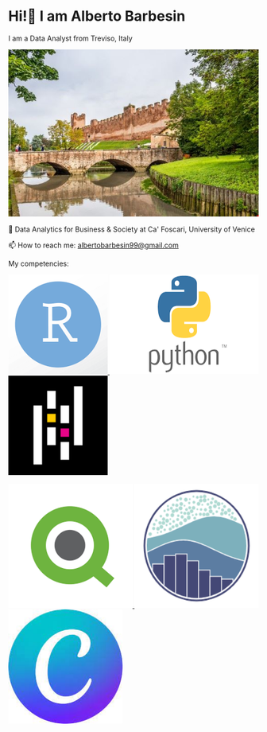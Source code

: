 # Hi!👋 I am Alberto Barbesin
I am a Data Analyst from Treviso, Italy

<img src = "/images/castelfranco.png"
width=600 />

📖 Data Analytics for Business & Society at Ca' Foscari, University of Venice

📫 How to reach me: albertobarbesin99@gmail.com



My competencies:



<a href="https://www.r-project.org/"><img src = "/images/R_image.png"
width="200" 
height="200" />
<a href = "https://www.python.org/"><img src = "/images/python.png"
width="300" 
height="200" />
<a href = "https://pandas.pydata.org/"><img src = "/images/pandas.png"
width="200" 
height="200" />

<a href = "https://www.qlik.org/"><img src = "/images/qlik.png"
width="250" 
height="250" />
<a href = "https://seaborn.pydata.org/"><img src = "/images/seaborn.png"
width="250" 
height="250" />
<a href = "https://www.canva.com/"><img src = "/images/canva.jpg"
width="230" 
height="230" />
